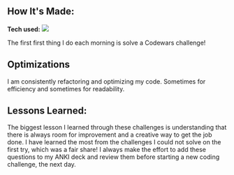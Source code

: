 ## How It's Made:

**Tech used:** <img src="https://img.shields.io/static/v1?label=|&message=JAVASCRIPT&color=3c7f5d&style=plastic&logo=javascript"/>

The first first thing I do each morning is solve a Codewars challenge! 

## Optimizations

I am consistently refactoring and optimizing my code. Sometimes for efficiency and sometimes for readability. 

## Lessons Learned:

The biggest lesson I learned through these challenges is understanding that there is always room for improvement and a creative way to get the job done. I have learned the most from the challenges I could not solve on the first try, which was a fair share! I always make the effort to add these questions to my ANKI deck and review them before starting a new coding challenge, the next day. 
